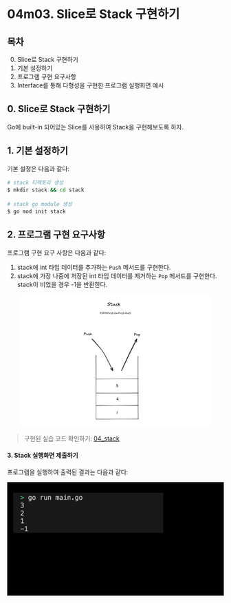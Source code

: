 # 04m03. Slice로 Stack 구현하기

## 목차 
0. Slice로 Stack 구현하기
1. 기본 설정하기
2. 프로그램 구현 요구사항
3. Interface를 통해 다형성을 구현한 프로그램 실행화면 예시

## 0. Slice로 Stack 구현하기
Go에 built-in 되어있는 Slice를 사용하여 Stack을 구현해보도록 하자. 

## 1. 기본 설정하기
기본 설정은 다음과 같다:
```sh
# stack 디렉토리 생성
$ mkdir stack && cd stack

# stack go module 생성 
$ go mod init stack
```

## 2. 프로그램 구현 요구사항
프로그램 구현 요구 사항은 다음과 같다:
1. stack에 int 타입 데이터를 추가하는 `Push` 메서드를 구현한다. 
2. stack에 가장 나중에 저장된 int 타입 데이터를 제거하는 `Pop` 메서드를 구현한다. stack이 비었을 경우 -1을 반환한다.

<div style="text-align: center;">
   <img src="../assets/04_stack.png" alt="04_stack" width="450"/>
</div>

> 구현된 실습 코드 확인하기: [04_stack](../code/04_stack/)


#### 3. Stack 실행화면 제출하기
프로그램을 실행하여 출력된 결과는 다음과 같다:
<div style="text-align: center;">
   <img src="../assets/04_data_structure_stack_result_example.png" alt="04_data_structure_stack_result_example" width="600"/>
</div>
